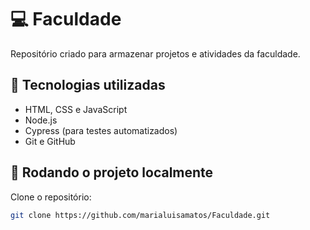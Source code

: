 # 💻 Faculdade

Repositório criado para armazenar projetos e atividades da faculdade.

## 🚀 Tecnologias utilizadas
- HTML, CSS e JavaScript
- Node.js
- Cypress (para testes automatizados)
- Git e GitHub

## 🧪 Rodando o projeto localmente
Clone o repositório:
```bash
git clone https://github.com/marialuisamatos/Faculdade.git
